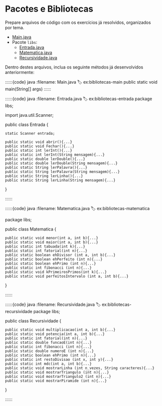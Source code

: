 
# Pacotes e Bibliotecas

Prepare arquivos de código com os exercícios já resolvidos, organizados por tema.



- [Main.java](#ex:bibliotecas-main)
- Pacote `libs`:
    - [Entrada.java](#ex:bibliotecas-entrada)
    - [Matematica.java](#ex:bibliotecas-matematica)
    - [Recursividade.java](#ex:bibliotecas-recursividade)

Dentro destes arquivos, inclua os seguinte métodos já desenvolvidos anteriormente:


::::::{code} java
:filename: Main.java
:label: ex:bibliotecas-main
public static void main(String[] args)
::::::

::::::{code} java
:filename: Entrada.java
:label: ex:bibliotecas-entrada
package libs;

import java.util.Scanner;

public class Entrada {

    static Scanner entrada;

    public static void abrir(){...}
    public static void Fechar(){...}
    public static int lerInt(){...}
    public static int lerInt(String mensagem){...}
    public static double lerDouble(){...}
    public static double lerDouble(String mensagem){...}
    public static String lerPalavra(){...}
    public static String lerPalavra(String mensagem){...}
    public static String lerLinha(){...}
    public static String lerLinha(String mensagem){...}
}

::::::

::::::{code} java
:filename: Matematica.java
:label: ex:bibliotecas-matematica

package libs;

public class Matematica {

    public static void menor(int a, int b){...}
    public static void maior(int a, int b){...}
    public static int tabuada(int k){...}
    public static int fatorial(int n){...}
    public static boolean ehDivisor (int a, int b){...}
    public static boolean ehPerfeito (int n){...}
    public static boolean ehPrimo (int n){...}
    public static int fibonacci (int n){...}
    public static void kPrimeirosPrimos(int k){...}
    public static void perfeitosIntervalo (int a, int b){...}
}

::::::

::::::{code} java
:filename: Recursividade.java
:label: ex:bibliotecas-recursividade
package libs;

public class Recursividade {

    public static void multiplicacao(int a, int b){...}
    public static void potencia(int a, int b){...}
    public static int fatorial(int n){...}
    public static double funcaoE(int n){...}
    public static int fibonacci (int n){...}
    public static double numeroE (int n){...}
    public static boolean ehPrimo (int n){...}
    public static int restoDivisao (int x, int y){...}
    public static int mdc(int a, int b){...}
    public static void mostrarLinha (int n_vezes, String caracteres){...}
    public static void mostrarTriangulo (int n){...}
    public static void mostrarTriangulo2 (int n){...}
    public static void mostrarPiramide (int n){...}
}

::::::